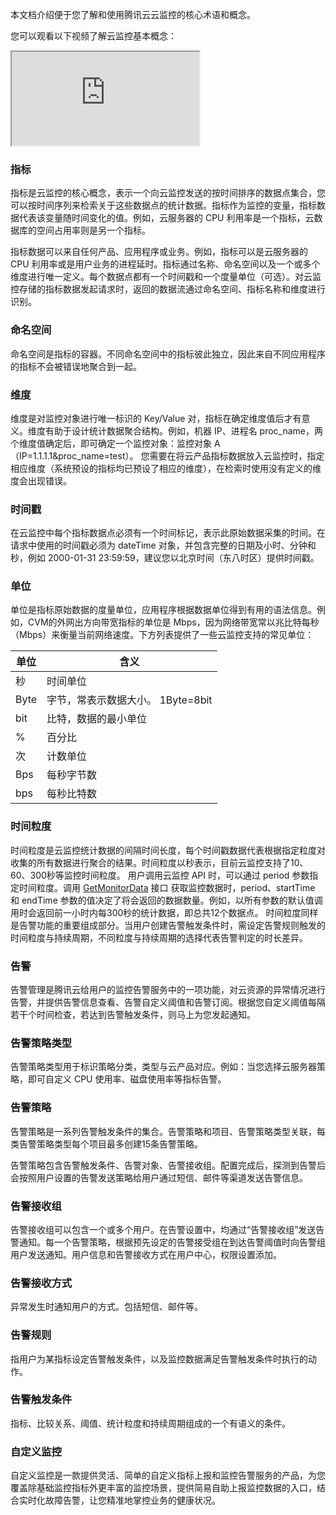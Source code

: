 
本文档介绍便于您了解和使用腾讯云云监控的核心术语和概念。

您可以观看以下视频了解云监控基本概念：
<div class="doc-video-mod"><iframe src="https://cloud.tencent.com/edu/learning/quick-play/2371-36054?source=gw.doc.media&withPoster=1&notip=1"></iframe></div>



### 指标

指标是云监控的核心概念，表示一个向云监控发送的按时间排序的数据点集合，您可以按时间序列来检索关于这些数据点的统计数据。指标作为监控的变量，指标数据代表该变量随时间变化的值。例如，云服务器的 CPU 利用率是一个指标，云数据库的空间占用率则是另一个指标。

指标数据可以来自任何产品、应用程序或业务。例如，指标可以是云服务器的 CPU 利用率或是用户业务的进程延时。指标通过名称、命名空间以及一个或多个维度进行唯一定义。每个数据点都有一个时间戳和一个度量单位（可选）。对云监控存储的指标数据发起请求时，返回的数据流通过命名空间、指标名称和维度进行识别。

### 命名空间

命名空间是指标的容器。不同命名空间中的指标彼此独立，因此来自不同应用程序的指标不会被错误地聚合到一起。

### 维度

维度是对监控对象进行唯一标识的 Key/Value 对，指标在确定维度值后才有意义。维度有助于设计统计数据聚合结构。例如，机器 IP、进程名 proc_name，两个维度值确定后，即可确定一个监控对象：监控对象 A（IP=1.1.1.1&proc_name=test）。
您需要在将云产品指标数据放入云监控时，指定相应维度（系统预设的指标均已预设了相应的维度），在检索时使用没有定义的维度会出现错误。

### 时间戳

在云监控中每个指标数据点必须有一个时间标记，表示此原始数据采集的时间。在请求中使用的时间戳必须为 dateTime 对象，并包含完整的日期及小时、分钟和秒，例如 2000-01-31 23:59:59，建议您以北京时间（东八时区）提供时间戳。

### 单位

单位是指标原始数据的度量单位，应用程序根据数据单位得到有用的语法信息。例如，CVM的外网出方向带宽指标的单位是 Mbps，因为网络带宽常以兆比特每秒（Mbps）来衡量当前网络速度。下方列表提供了一些云监控支持的常见单位：

| 单位 | 含义                              |
| ---- | --------------------------------- |
| 秒   | 时间单位                          |
| Byte | 字节，常表示数据大小。 1Byte=8bit |
| bit  | 比特，数据的最小单位              |
| %    | 百分比                            |
| 次   | 计数单位                          |
| Bps  | 每秒字节数                        |
| bps  | 每秒比特数                        |

### 时间粒度

时间粒度是云监控统计数据的间隔时间长度，每个时间戳数据代表根据指定粒度对收集的所有数据进行聚合的结果。时间粒度以秒表示，目前云监控支持了10、60、300秒等监控时间粒度。
用户调用云监控 API 时，可以通过 period 参数指定时间粒度。调用  [GetMonitorData](https://cloud.tencent.com/document/product/248/31014)  接口 获取监控数据时，period、startTime 和 endTime 参数的值决定了将会返回的数据数量。例如，以所有参数的默认值调用时会返回前一小时内每300秒的统计数据，即总共12个数据点。
时间粒度同样是告警功能的重要组成部分。当用户创建告警触发条件时，需设定告警规则触发的时间粒度与持续周期，不同粒度与持续周期的选择代表告警判定的时长差异。

### 告警

告警管理是腾讯云给用户的监控告警服务中的一项功能，对云资源的异常情况进行告警，并提供告警信息查看、告警自定义阈值和告警订阅。根据您自定义阈值每隔若干个时间检查，若达到告警触发条件，则马上为您发起通知。

### 告警策略类型

告警策略类型用于标识策略分类，类型与云产品对应。例如：当您选择云服务器策略，即可自定义 CPU 使用率、磁盘使用率等指标告警。

### 告警策略

告警策略是一系列告警触发条件的集合。告警策略和项目、告警策略类型关联，每类告警策略类型每个项目最多创建15条告警策略。

告警策略包含告警触发条件、告警对象、告警接收组。配置完成后，探测到告警后会按照用户设置的告警发送策略给用户通过短信、邮件等渠道发送告警信息。

### 告警接收组

告警接收组可以包含一个或多个用户。在告警设置中，均通过“告警接收组”发送告警通知。每一个告警策略，根据预先设定的告警接受组在到达告警阈值时向告警组用户发送通知。用户信息和告警接收方式在用户中心，权限设置添加。

### 告警接收方式

异常发生时通知用户的方式。包括短信、邮件等。

### 告警规则

指用户为某指标设定告警触发条件，以及监控数据满足告警触发条件时执行的动作。

### 告警触发条件

指标、比较关系、阈值、统计粒度和持续周期组成的一个有语义的条件。

### 自定义监控

自定义监控是一款提供灵活、简单的自定义指标上报和监控告警服务的产品，为您覆盖除基础监控指标外更丰富的监控场景，提供简易自助上报监控数据的入口，结合实时化故障告警，让您精准地掌控业务的健康状况。


